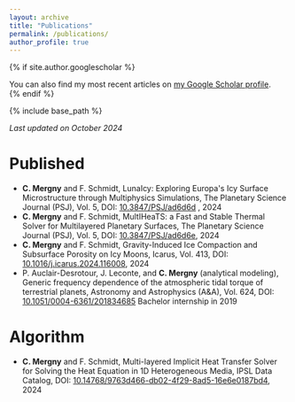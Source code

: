 ```yaml
---
layout: archive
title: "Publications"
permalink: /publications/
author_profile: true
---
```


{% if site.author.googlescholar %}
  <div class="wordwrap"> You can also find my most recent articles on <a href="{{site.author.googlescholar}}">my Google Scholar profile</a>.</div>
{% endif %}

{% include base_path %}

*Last updated on October 2024*

Published
=======

* **C. Mergny** and F. Schmidt, LunaIcy: Exploring Europa's Icy Surface Microstructure through Multiphysics Simulations, The Planetary Science Journal (PSJ), Vol. 5, DOI: [10.3847/PSJ/ad6d6d](https://iopscience.iop.org/article/10.3847/PSJ/ad6d6d) ,  2024
* **C. Mergny** and F. Schmidt, MultIHeaTS: a Fast and Stable Thermal Solver for Multilayered Planetary Surfaces, The Planetary Science Journal (PSJ), Vol. 5,  DOI: [10.3847/PSJ/ad6d6e](https://iopscience.iop.org/article/10.3847/PSJ/ad6d6e), 2024
* **C. Mergny** and F. Schmidt, Gravity-Induced Ice Compaction and Subsurface Porosity on Icy Moons, Icarus, Vol. 413,  DOI: [10.1016/j.icarus.2024.116008](https://doi.org/10.1016/j.icarus.2024.116008), 2024
* P. Auclair-Desrotour, J. Leconte, and **C. Mergny** (analytical modeling), Generic frequency dependence of the atmospheric tidal torque of terrestrial planets, Astronomy and Astrophysics (A&A), Vol. 624, DOI: [10.1051/0004-6361/201834685](https://doi.org/10.1051/0004-6361/201834685) Bachelor internship in 2019



Algorithm
=======

* **C. Mergny** and F. Schmidt,  Multi-layered Implicit Heat Transfer Solver for Solving the Heat Equation in 1D Heterogeneous Media, IPSL Data Catalog,  DOI: [10.14768/9763d466-db02-4f29-8ad5-16e6e0187bd4](https://data.ipsl.fr/catalog/srv/eng/catalog.search#/metadata/9763d466-db02-4f29-8ad5-16e6e0187bd4), 2024


